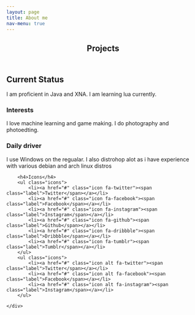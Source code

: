 ```yaml
---
layout: page
title: About me
nav-menu: true
---
```


<!-- Main -->
<div id="main" class="alt">

<!-- One -->
<section id="one">
	<div class="inner">
		<header class="major">
			<h1>Projects</h1>
		</header>

<!-- Content -->
<h2 id="content">Current Status</h2>
<p>I am proficient in Java and XNA. I am learning lua currently. </p><div class="row">
	<div class="6u 12u$(small)">
		<h3>Interests</h3>
		<p>I love machine learning and game making. I do photography and photoedting.</p>
	</div>
	<div class="6u$ 12u$(small)">
		<h3>Daily driver</h3>
		<p>I use Windows on the regualar. I also distrohop alot as i have experience with various debian and arch linux distros</p>
	</div>
	<!-- Break -->
	
</div>




		<h4>Icons</h4>
		<ul class="icons">
			<li><a href="#" class="icon fa-twitter"><span class="label">Twitter</span></a></li>
			<li><a href="#" class="icon fa-facebook"><span class="label">Facebook</span></a></li>
			<li><a href="#" class="icon fa-instagram"><span class="label">Instagram</span></a></li>
			<li><a href="#" class="icon fa-github"><span class="label">Github</span></a></li>
			<li><a href="#" class="icon fa-dribbble"><span class="label">Dribbble</span></a></li>
			<li><a href="#" class="icon fa-tumblr"><span class="label">Tumblr</span></a></li>
		</ul>
		<ul class="icons">
			<li><a href="#" class="icon alt fa-twitter"><span class="label">Twitter</span></a></li>
			<li><a href="#" class="icon alt fa-facebook"><span class="label">Facebook</span></a></li>
			<li><a href="#" class="icon alt fa-instagram"><span class="label">Instagram</span></a></li>
		</ul>

	</div>
</div>

</div>
</div>

</div>
</section>

</div>
